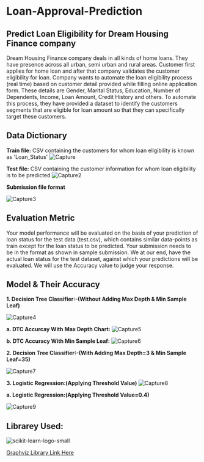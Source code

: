 # Loan-Approval-Prediction

## Predict Loan Eligibility for Dream Housing Finance company

Dream Housing Finance company deals in all kinds of home loans. They have presence across all urban, semi urban and rural areas. Customer first applies for home loan and after that company validates the customer eligibility for loan. Company wants to automate the loan eligibility process (real time) based on customer detail provided while filling online application form. These details are Gender, Marital Status, Education, Number of Dependents, Income, Loan Amount, Credit History and others. To automate this process, they have provided a dataset to identify the customers segments that are eligible for loan amount so that they can specifically target these customers. 

## Data Dictionary

**Train file:** CSV containing the customers for whom loan eligibility is known as 'Loan_Status'
![Capture](https://user-images.githubusercontent.com/62636740/110599705-25e2aa80-81a9-11eb-8ae2-0240234a8d7e.PNG)

**Test file:** CSV containing the customer information for whom loan eligibility is to be predicted
![Capture2](https://user-images.githubusercontent.com/62636740/110599819-47439680-81a9-11eb-8854-48ed16291300.PNG)

**Submission file format**

![Capture3](https://user-images.githubusercontent.com/62636740/110599967-6cd0a000-81a9-11eb-880b-46d9f4df01ee.PNG)

## Evaluation Metric
Your model performance will be evaluated on the basis of your prediction of loan status for the test data (test.csv), which contains similar data-points as train except for the loan status to be predicted. Your submission needs to be in the format as shown in sample submission. We at our end, have the actual loan status for the test dataset, against which your predictions will be evaluated. We will use the Accuracy value to judge your response.

## Model & Their Accuracy

**1. Decision Tree Classifier:-(Without Adding Max Depth & Min Sample Leaf)**

![Capture4](https://user-images.githubusercontent.com/62636740/110601182-ae157f80-81aa-11eb-8f55-b528c70bc1bf.PNG)

**a. DTC Accurcay With Max Depth Chart:**
![Capture5](https://user-images.githubusercontent.com/62636740/110601274-c71e3080-81aa-11eb-9360-8ccaf5fb60c5.PNG)

**b. DTC Accuracy With Min Sample Leaf:**
![Capture6](https://user-images.githubusercontent.com/62636740/110601378-def5b480-81aa-11eb-8c18-13392d39b863.PNG)

**2. Decision Tree Classifier:-(With Adding Max Depth=3 & Min Sample Leaf=35)**

![Capture7](https://user-images.githubusercontent.com/62636740/110601622-254b1380-81ab-11eb-91bb-02b00cb5611c.PNG)

**3. Logistic Regression:(Applying Threshold Value)**
![Capture8](https://user-images.githubusercontent.com/62636740/110601870-66432800-81ab-11eb-9b49-320f6982adca.PNG)

**a. Logistic Regression:(Applying Threshold Value=0.4)**

![Capture9](https://user-images.githubusercontent.com/62636740/110602041-95f23000-81ab-11eb-9d1f-946c2f2dd8bd.PNG)

## Librarey Used:
![scikit-learn-logo-small](https://user-images.githubusercontent.com/62636740/110602235-cafe8280-81ab-11eb-94bd-e5ba4215e1c0.png)

[Graphviz Library Link Here](https://github.com/xflr6/graphviz/tree/54b4eecd0f2cc2ac356943ecc1f042abb6e627d2)
